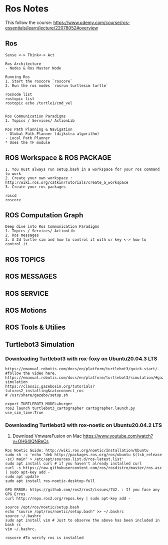 # Ros Notes
This follow the course: https://www.udemy.com/course/ros-essentials/learn/lecture/22078052#overview

## Ros
```
Sense <-> Think<-> Act

Ros Architecture
- Nodes & Ros Master Node 

Running Ros
1. Start the roscore `roscore`
2. Run the ros nodes `rosrun turtlesim turtle`

rosnode list 
rostopic list
rostopic echo /turtle1/cmd_vel


Ros Communication Paradigms
1. Topics / Services/ ActionLib

Ros Path Planning & Navigation 
- Global Path Planner (dijkstra algorithm)
- Local Path Planner 
* Uses the TF module

```
## ROS Workspace & ROS PACKAGE
```
1. You must always run setup.bash in a workspace for your ros command to work
2. Create your own workspace : http://wiki.ros.org/catkin/Tutorials/create_a_workspace
3. Create your ros packages

roscd
roscore

```

## ROS Computation Graph
```
Deep dive into Ros Communication Paradigms
1. Topics / Services/ ActionLib
2. Ros messages 
3. A 2d turtle sim and how to control it with ur key <-> how to control it 
```

## ROS TOPICS
## ROS MESSAGES 
## ROS SERVICE
## ROS Motions
## ROS Tools & Utilies 
## Turtlebot3 Simulation
### Downloading Turtlebot3 with rox-foxy on Ubuntu20.04.3 LTS
```
https://emanual.robotis.com/docs/en/platform/turtlebot3/quick-start/. #follow the video here.
https://emanual.robotis.com/docs/en/platform/turtlebot3/simulation/#gazebo-simulation
https://classic.gazebosim.org/tutorials?tut=ros2_installing&cat=connect_ros  
# /usr/share/gazebo/setup.sh

export TURTLEBOT3_MODEL=burger
ros2 launch turtlebot3_cartographer cartographer.launch.py use_sim_time:True
```

### Downloading Turtlebot3 with rox-noetic on Ubuntu20.04.2 LTS
1. Download VmwareFusion on Mac
https://www.youtube.com/watch?v=OH64IQNReCs

```
Ros Noetic Guide: http://wiki.ros.org/noetic/Installation/Ubuntu
sudo sh -c 'echo "deb http://packages.ros.org/ros/ubuntu $(lsb_release -sc) main" > /etc/apt/sources.list.d/ros-latest.list'
sudo apt install curl # if you haven't already installed curl
curl -s https://raw.githubusercontent.com/ros/rosdistro/master/ros.asc | sudo apt-key add -
sudo apt update
sudo apt install ros-noetic-desktop-full

GPG ERROR: https://github.com/ros2/ros2/issues/742. : If you face any GPG Erros
curl http://repo.ros2.org/repos.key | sudo apt-key add -

source /opt/ros/noetic/setup.bash
echo "source /opt/ros/noetic/setup.bash" >> ~/.bashrc
source ~/.bashrc
sudo apt install vim # Just to observe the above has been included in bash rc
vim ~/.bashrc. 

roscore #To verify ros is installed
```
